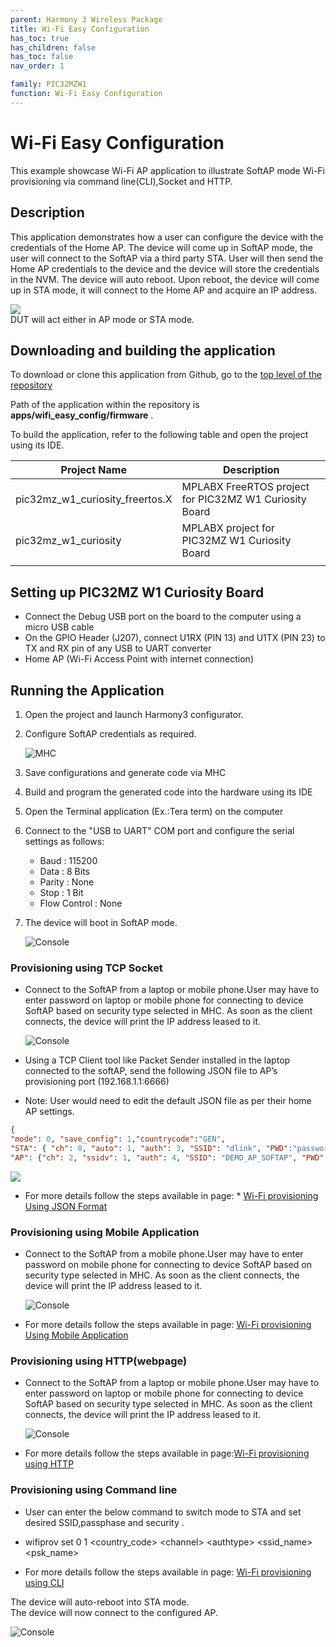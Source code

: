 ```yaml
---
parent: Harmony 3 Wireless Package
title: Wi-Fi Easy Configuration
has_toc: true
has_children: false
has_toc: false
nav_order: 1

family: PIC32MZW1
function: Wi-Fi Easy Configuration
---
```


# Wi-Fi Easy Configuration 

This example showcase Wi-Fi AP application to illustrate SoftAP mode Wi-Fi provisioning via command line(CLI),Socket and HTTP.

## Description

This application demonstrates how a user can configure the device with the credentials of the Home AP. The device will come up in SoftAP mode, the user will connect to the SoftAP via a third party STA. User will then send the Home AP credentials to the device and the device will store the credentials in the NVM. The device will auto reboot. Upon reboot, the device will come up in STA mode, it will connect to the Home AP and acquire an IP address.

![](images/wifi_easyconfig_diagram.png)
<br> DUT will act either in AP mode or STA mode.


## Downloading and building the application

To download or clone this application from Github, go to the [top level of the repository](https://github.com/Microchip-MPLAB-Harmony/wireless)


Path of the application within the repository is **apps/wifi_easy_config/firmware** .

To build the application, refer to the following table and open the project using its IDE.

| Project Name      | Description                                    |
| ----------------- | ---------------------------------------------- |
| pic32mz_w1_curiosity_freertos.X | MPLABX FreeRTOS project for PIC32MZ W1 Curiosity Board |
| pic32mz_w1_curiosity | MPLABX project for PIC32MZ W1 Curiosity Board |
|||

## Setting up PIC32MZ W1 Curiosity Board

- Connect the Debug USB port on the board to the computer using a micro USB cable
- On the GPIO Header (J207), connect U1RX (PIN 13) and U1TX (PIN 23) to TX and RX pin of any USB to UART converter
- Home AP (Wi-Fi Access Point with internet connection)

## Running the Application

1. Open the project and launch Harmony3 configurator.
2. Configure SoftAP credentials as required.

    ![MHC](images/wifi_easyconfig_MHC1.png)

3.	Save configurations and generate code via MHC 
4.	Build and program the generated code into the hardware using its IDE
5. Open the Terminal application (Ex.:Tera term) on the computer
6. Connect to the "USB to UART" COM port and configure the serial settings as follows:
    - Baud : 115200
    - Data : 8 Bits
    - Parity : None
    - Stop : 1 Bit
    - Flow Control : None

7. The device will boot in SoftAP mode.

    ![Console](images/wifi_easyconfig_log1.png)



### Provisioning using TCP Socket
- Connect to the SoftAP from a laptop or mobile phone.User may have to enter password on laptop or mobile phone for connecting to device SoftAP based on security type selected in MHC. As soon as the client connects, the device will print the IP address leased to it.

    ![Console](images/wifi_easyconfig_log2.png)

- Using a TCP Client tool like Packet Sender installed in the laptop connected to the softAP, send the following JSON file to AP’s provisioning port (192.168.1.1:6666)

-  Note: User would need to edit the default JSON file as per their home AP settings.

```json
{ 
"mode": 0, "save_config": 1,"countrycode":"GEN", 
"STA": { "ch": 0, "auto": 1, "auth": 3, "SSID": "dlink", "PWD":"password"}, 
"AP": {"ch": 2, "ssidv": 1, "auth": 4, "SSID": "DEMO_AP_SOFTAP", "PWD": "password" } } 
```

![](images/wifi_easyconfig_tool.png)

- For more details follow the steps available in page: * [Wi-Fi provisioning Using JSON Format](../../system/wifiprov/docs/usage.md#wi-fi-provisioning-with-json-format)

### Provisioning using Mobile Application
- Connect to the SoftAP from a mobile phone.User may have to enter password on mobile phone for connecting to device SoftAP based on security type selected in MHC. As soon as the client connects, the device will print the IP address leased to it.

    ![Console](images/wifi_easyconfig_log2.png)

- For more details follow the steps available in page: [Wi-Fi provisioning Using Mobile Application](../../system/wifiprov/docs/usage.md#wi-fi-provisioning-with-mobile-application)

### Provisioning using HTTP(webpage)
- Connect to the SoftAP from a laptop or mobile phone.User may have to enter password on laptop or mobile phone for connecting to device SoftAP based on security type selected in MHC. As soon as the client connects, the device will print the IP address leased to it.

    ![Console](images/wifi_easyconfig_log2.png)

- For more details follow the steps available in page:[Wi-Fi provisioning using HTTP](../../system/wifiprov/docs/usage.md#http)



### Provisioning using Command line
- User can enter the below command to switch mode to STA and set desired SSID,passphase and security .

- wifiprov set 0 1 \<country_code\> \<channel\> \<authtype\> \<ssid_name\> \<psk_name\>

- For more details follow the steps available in page: [Wi-Fi provisioning using CLI](../../system/wifiprov/docs/usage.md#command-line)

The device will auto-reboot into STA mode.<br> 
The device will now connect to the configured AP.<br>
  
   ![Console](images/wifi_easyconfig_log3.png)
